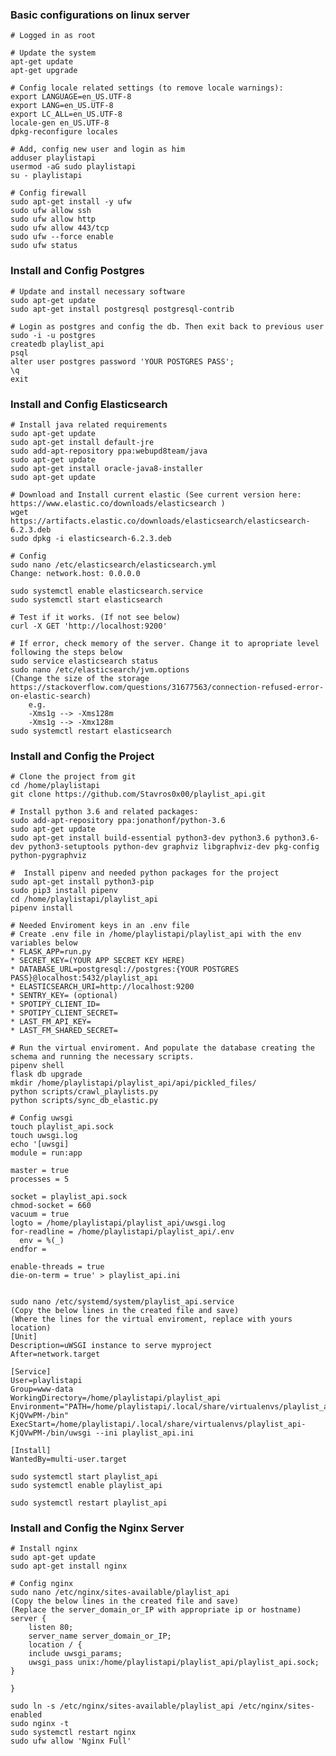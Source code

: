 
### Basic configurations on linux server
    # Logged in as root

    # Update the system
    apt-get update
    apt-get upgrade

    # Config locale related settings (to remove locale warnings):
    export LANGUAGE=en_US.UTF-8
    export LANG=en_US.UTF-8
    export LC_ALL=en_US.UTF-8
    locale-gen en_US.UTF-8
    dpkg-reconfigure locales

    # Add, config new user and login as him
    adduser playlistapi
    usermod -aG sudo playlistapi
    su - playlistapi

    # Config firewall
    sudo apt-get install -y ufw
    sudo ufw allow ssh
    sudo ufw allow http
    sudo ufw allow 443/tcp
    sudo ufw --force enable
    sudo ufw status



### Install and Config Postgres
    # Update and install necessary software
    sudo apt-get update
    sudo apt-get install postgresql postgresql-contrib

    # Login as postgres and config the db. Then exit back to previous user
    sudo -i -u postgres
    createdb playlist_api
    psql
    alter user postgres password 'YOUR POSTGRES PASS';
    \q
    exit

### Install and Config Elasticsearch

    # Install java related requirements
    sudo apt-get update
    sudo apt-get install default-jre
    sudo add-apt-repository ppa:webupd8team/java
    sudo apt-get update
    sudo apt-get install oracle-java8-installer
    sudo apt-get update

    # Download and Install current elastic (See current version here: https://www.elastic.co/downloads/elasticsearch )
    wget https://artifacts.elastic.co/downloads/elasticsearch/elasticsearch-6.2.3.deb
    sudo dpkg -i elasticsearch-6.2.3.deb

    # Config
    sudo nano /etc/elasticsearch/elasticsearch.yml
    Change: network.host: 0.0.0.0

    sudo systemctl enable elasticsearch.service
    sudo systemctl start elasticsearch

    # Test if it works. (If not see below)
    curl -X GET 'http://localhost:9200'

    # If error, check memory of the server. Change it to apropriate level following the steps below
    sudo service elasticsearch status
    sudo nano /etc/elasticsearch/jvm.options
    (Change the size of the storage https://stackoverflow.com/questions/31677563/connection-refused-error-on-elastic-search)
        e.g.
        -Xms1g --> -Xms128m
        -Xms1g --> -Xmx128m
    sudo systemctl restart elasticsearch


### Install and Config the Project
    # Clone the project from git
    cd /home/playlistapi
    git clone https://github.com/Stavros0x00/playlist_api.git

    # Install python 3.6 and related packages:
    sudo add-apt-repository ppa:jonathonf/python-3.6
    sudo apt-get update
    sudo apt-get install build-essential python3-dev python3.6 python3.6-dev python3-setuptools python-dev graphviz libgraphviz-dev pkg-config python-pygraphviz

    #  Install pipenv and needed python packages for the project
    sudo apt-get install python3-pip
    sudo pip3 install pipenv
    cd /home/playlistapi/playlist_api
    pipenv install

    # Needed Enviroment keys in an .env file
    # Create .env file in /home/playlistapi/playlist_api with the env variables below
    * FLASK_APP=run.py
    * SECRET_KEY=(YOUR APP SECRET KEY HERE)
    * DATABASE_URL=postgresql://postgres:{YOUR POSTGRES PASS}@localhost:5432/playlist_api
    * ELASTICSEARCH_URI=http://localhost:9200
    * SENTRY_KEY= (optional)
    * SPOTIPY_CLIENT_ID=
    * SPOTIPY_CLIENT_SECRET=
    * LAST_FM_API_KEY=
    * LAST_FM_SHARED_SECRET=

    # Run the virtual enviroment. And populate the database creating the schema and running the necessary scripts.
    pipenv shell
    flask db upgrade
    mkdir /home/playlistapi/playlist_api/api/pickled_files/
    python scripts/crawl_playlists.py
    python scripts/sync_db_elastic.py

    # Config uwsgi
    touch playlist_api.sock
    touch uwsgi.log
    echo '[uwsgi]
    module = run:app

    master = true
    processes = 5

    socket = playlist_api.sock
    chmod-socket = 660
    vacuum = true
    logto = /home/playlistapi/playlist_api/uwsgi.log
    for-readline = /home/playlistapi/playlist_api/.env
      env = %(_)
    endfor =

    enable-threads = true
    die-on-term = true' > playlist_api.ini


    sudo nano /etc/systemd/system/playlist_api.service
    (Copy the below lines in the created file and save)
    (Where the lines for the virtual enviroment, replace with yours location)
    [Unit]
    Description=uWSGI instance to serve myproject
    After=network.target

    [Service]
    User=playlistapi
    Group=www-data
    WorkingDirectory=/home/playlistapi/playlist_api
    Environment="PATH=/home/playlistapi/.local/share/virtualenvs/playlist_api-KjQVwPM-/bin"
    ExecStart=/home/playlistapi/.local/share/virtualenvs/playlist_api-KjQVwPM-/bin/uwsgi --ini playlist_api.ini

    [Install]
    WantedBy=multi-user.target

    sudo systemctl start playlist_api
    sudo systemctl enable playlist_api

    sudo systemctl restart playlist_api

### Install and Config the Nginx Server
    # Install nginx
    sudo apt-get update
    sudo apt-get install nginx

    # Config nginx
    sudo nano /etc/nginx/sites-available/playlist_api
    (Copy the below lines in the created file and save)
    (Replace the server_domain_or_IP with appropriate ip or hostname)
    server {
        listen 80;
        server_name server_domain_or_IP;
        location / {
        include uwsgi_params;
        uwsgi_pass unix:/home/playlistapi/playlist_api/playlist_api.sock;
    }

    }

    sudo ln -s /etc/nginx/sites-available/playlist_api /etc/nginx/sites-enabled
    sudo nginx -t
    sudo systemctl restart nginx
    sudo ufw allow 'Nginx Full'



